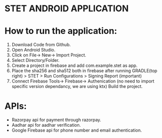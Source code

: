 # STET ANDROID APPLICATION

# How to run the application:

1.  Download Code from Github.
2.  Open Android Studio.
3.  Click on File-> New-> Import Project.
4.  Select Directory/Folder.
5.  Create a project in firebase and add com.example.stet as app.
6.  Place the sha256 and sha512 both in firebase after running GRADLE(top right) > STET > Run Configurations > Signing Report (important)
7.  Connect Firebase Tools-> Firebase-> Authenication (no need to import specific version dependancy, we are using ktx)
    Build the project.

# APIs:

- Razorpay api for payment through razorpay.
- Aadhar api for aadhar verification.
- Google Firebase api for phone number and email authentication.
